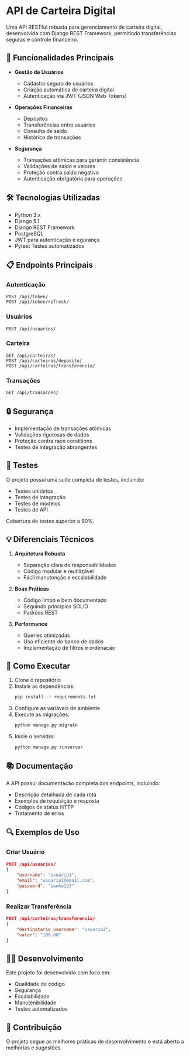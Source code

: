  # API de Carteira Digital

Uma API RESTful robusta para gerenciamento de carteira digital, desenvolvida com Django REST Framework, permitindo transferências seguras e controle financeiro.

## 🚀 Funcionalidades Principais

- **Gestão de Usuários**
  - Cadastro seguro de usuários
  - Criação automática de carteira digital
  - Autenticação via JWT (JSON Web Tokens)

- **Operações Financeiras**
  - Depósitos
  - Transferências entre usuários
  - Consulta de saldo
  - Histórico de transações

- **Segurança**
  - Transações atômicas para garantir consistência
  - Validações de saldo e valores
  - Proteção contra saldo negativo
  - Autenticação obrigatória para operações

## 🛠️ Tecnologias Utilizadas

- Python 3.x
- Django 5.1
- Django REST Framework
- PostgreSQL
- JWT para autenticação e egurança
- Pytest Testes automatizados

## 📋 Endpoints Principais

### Autenticação
```http
POST /api/token/
POST /api/token/refresh/
```

### Usuários
```http
POST /api/usuarios/
```

### Carteira
```http
GET /api/carteiras/
POST /api/carteiras/deposito/
POST /api/carteiras/transferencia/
```

### Transações
```http
GET /api/transacoes/
```

## 🔒 Segurança

- Implementação de transações atômicas
- Validações rigorosas de dados
- Proteção contra race conditions
- Testes de integração abrangentes

## 🧪 Testes

O projeto possui uma suíte completa de testes, incluindo:
- Testes unitários
- Testes de integração
- Testes de modelos
- Testes de API

Cobertura de testes superior a 90%.

## 💡 Diferenciais Técnicos

1. **Arquitetura Robusta**
   - Separação clara de responsabilidades
   - Código modular e reutilizável
   - Fácil manutenção e escalabilidade

2. **Boas Práticas**
   - Código limpo e bem documentado
   - Seguindo princípios SOLID
   - Padrões REST

3. **Performance**
   - Queries otimizadas
   - Uso eficiente do banco de dados
   - Implementação de filtros e ordenação

## 🚀 Como Executar

1. Clone o repositório
2. Instale as dependências:
   ```bash
   pip install -r requirements.txt
   ```
3. Configure as variáveis de ambiente
4. Execute as migrações:
   ```bash
   python manage.py migrate
   ```
5. Inicie o servidor:
   ```bash
   python manage.py runserver
   ```

## 📚 Documentação

A API possui documentação completa dos endpoints, incluindo:
- Descrição detalhada de cada rota
- Exemplos de requisição e resposta
- Códigos de status HTTP
- Tratamento de erros

## 🔍 Exemplos de Uso

### Criar Usuário
```json
POST /api/usuarios/
{
    "username": "usuario1",
    "email": "usuario1@email.com",
    "password": "senha123"
}
```

### Realizar Transferência
```json
POST /api/carteiras/transferencia/
{
    "destinatario_username": "usuario2",
    "valor": "100.00"
}
```

## 👨‍💻 Desenvolvimento

Este projeto foi desenvolvido com foco em:
- Qualidade de código
- Segurança
- Escalabilidade
- Manutenibilidade
- Testes automatizados

## 🤝 Contribuição

O projeto segue as melhores práticas de desenvolvimento e está aberto a melhorias e sugestões.

